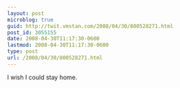 ```yaml
---
layout: post
microblog: true
guid: http://twit.vmstan.com/2008/04/30/800528271.html
post_id: 3055155
date: 2008-04-30T11:17:30-0600
lastmod: 2008-04-30T11:17:30-0600
type: post
url: /2008/04/30/800528271.html
---
```

I wish I could stay home.
